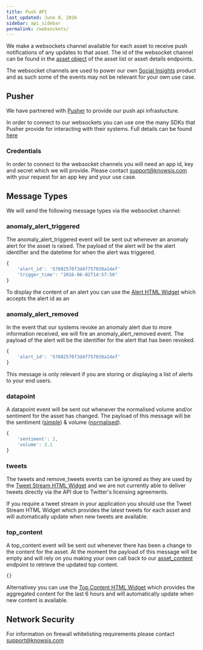 ```yaml
---
title: Push API
last_updated: June 8, 2016
sidebar: api_sidebar
permalink: /websockets/
---
```



We make a websockets channel available for each asset to receive push notifications of any updates to that asset. 
The id of the websocket channel can be found in the [asset object](/api-objects#asset-object]) of the asset list or asset details endpoints.

The websocket channels are used to power our own [Social Insights](http://insights.knows.is) product and as such some of the events may not be relevant for your own use case.


## Pusher

We have partnered with [Pusher](http://www.pusher.com) to provide our push api infrastucture. 

In order to connect to our websockets you can use one the many SDKs that Pusher provide for interacting with their systems. Full details can be found [here](https://pusher.com/docs/libraries)


### Credentials

In order to connect to the websocket channels you will need an app id, key and secret which we will provide. Please contact [support@knowsis.com](mailto:support@knowsis.com) with your request for an app key and your use case.


## Message Types

We will send the following message types via the websocket channel:

### anomaly_alert_triggered

The anomaly_alert_triggered event will be sent out whenever an anomaly alert for the asset is raised. The payload of the alert will be the alert identifier and the datetime for when the alert was triggered.

```javascript
{
    'alert_id': '57602570f3d4f757039a14ef'
    'trigger_time': "2016-06-02T14:57:56"
}
```

To display the content of an alert you can use the [Alert HTML Widget](/widget-alert/) which accepts the alert id as an 


### anomaly_alert_removed

In the event that our systems revoke an anomaly alert due to more information received, we will fire an anomaly_alert_removed event. The payload of the alert will be the identifier for the alert that has been revoked.

```javascript
{
    'alert_id': '57602570f3d4f757039a14ef'
}
```

This message is only relevant if you are storing or displaying a list of alerts to your end users.


### datapoint

A datapoint event will be sent out whenever the normalised volume and/or sentiment for the asset has changed. The payload of this message will be the sentiment ([simple](/api-asset-sentiment/#simple-sentiment)) & volume ([normalised](/api-asset-sentiment/#normalised-volume)).


```javascript
{
    'sentiment': 2,
    'volume': 2.1
}
```

### tweets

The tweets and remove_tweets events can be ignored as they are used by the [Tweet Stream HTML Widget](/widget-tweet-stream/) and we are not currently able to deliver tweets directly via the API due to Twitter's licensing agreements.

If you require a tweet stream in your application you should use the Tweet Stream HTML Widget which provides the latest tweets for each asset and will automatically update when new tweets are available.

### top_content


A top_content event will be sent out whenever there has been a change to the content for the asset. At the moment the payload of this message will be empty and will rely on you making your own call back to our [asset_content](/api-asset-content/) endpoint to retrieve the updated top content. 


```javascript
{}
```

Alternativey you can use the [Top Content HTML Widget](/widget-top-content/) which provides the aggregated content for the last 6 hours and will automatically update when new content is available.


## Network Security

For information on firewall whitelisting requirements please contact [support@knowsis.com](mailto:support@knowsis.com)
